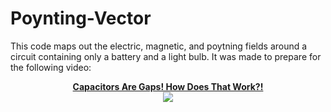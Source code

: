 # Poynting-Vector
This code maps out the electric, magnetic, and poytning fields around a circuit containing only a battery and a light bulb. It was made to prepare for the following video:

<p align="center">
    <a href="https://youtu.be/zYRx6Zub3cA">
        <b>Capacitors Are Gaps! How Does That Work?!</b></br>
        <img src="https://img.youtube.com/vi/zYRx6Zub3cA/mqdefault.jpg">
    </a>
</p>
